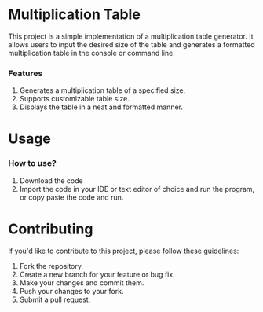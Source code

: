 # Multiplication Table
This project is a simple implementation of a multiplication table generator. It allows users to input the desired size of the table and generates a formatted multiplication table in the console or command line.

### Features
1. Generates a multiplication table of a specified size.
2. Supports customizable table size.
3. Displays the table in a neat and formatted manner.

# Usage
### How to use?
1. Download the code
2. Import the code in your IDE or text editor of choice and run the program, or copy paste the code and run.

# Contributing
If you'd like to contribute to this project, please follow these guidelines:

1. Fork the repository.
2. Create a new branch for your feature or bug fix.
3. Make your changes and commit them.
4. Push your changes to your fork.
5. Submit a pull request.


